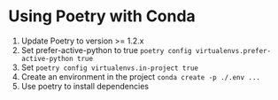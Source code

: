 # Using Poetry with Conda

1. Update Poetry to version >= 1.2.x
1. Set prefer-active-python to true `poetry config virtualenvs.prefer-active-python true`
1. Set `poetry config virtualenvs.in-project true`
1. Create an environment in the project `conda create -p ./.env ...`
1. Use poetry to install dependencies